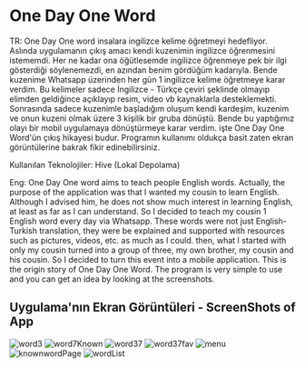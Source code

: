 # One Day One Word

TR: One Day One word insalara ingilizce kelime öğretmeyi hedefliyor. Aslında uygulamanın çıkış amacı kendi kuzenimin ingilizce öğrenmesini istememdi. Her ne kadar ona öğütlesemde ingilizce öğrenmeye pek bir ilgi gösterdiği söylenemezdi, en azından benim gördüğüm kadarıyla. Bende kuzenime Whatsapp üzerinden her gün 1 ingilizce kelime öğretmeye karar verdim. Bu kelimeler sadece İngilizce - Türkçe çeviri şeklinde olmayıp elimden geldiğince açıklayıp resim, video vb kaynaklarla desteklemekti. Sonrasında sadece kuzenimle başladığım oluşum kendi kardeşim, kuzenim ve onun kuzeni olmak üzere 3 kişilik bir gruba dönüştü. Bende bu yaptığımız olayı bir mobil uygulamaya dönüştürmeye karar verdim. işte One Day One Word'ün çıkış hikayesi budur. Programın kullanımı oldukça basit zaten ekran görüntülerine bakrak fikir edinebilirsiniz.

Kullanılan Teknolojiler:
Hive (Lokal Depolama)

Eng: One Day One word aims to teach people English words. Actually, the purpose of the application was that I wanted my cousin to learn English. Although I advised him, he does not show much interest in learning English, at least as far as I can understand. So I decided to teach my cousin 1 English word every day via Whatsapp. These words were not just English-Turkish translation, they were be explained and supported with resources such as pictures, videos, etc. as much as I could. then, what I started with only my cousin turned into a group of three, my own brother, my cousin and his cousin. So I decided to turn this event into a mobile application. This is the origin story of One Day One Word. The program is very simple to use and you can get an idea by looking at the screenshots.


## Uygulama'nın Ekran Görüntüleri - ScreenShots of App

![word3](https://github.com/doclock4715/one_day_one_word/blob/master/assets/images/word3.jpg)
![word7Known](https://github.com/doclock4715/one_day_one_word/blob/master/assets/images/word7Known.jpg)
![word37](https://github.com/doclock4715/one_day_one_word/blob/master/assets/images/word37.jpg)
![word37fav](https://github.com/doclock4715/one_day_one_word/blob/master/assets/images/word37fav.jpg)
![menu](https://github.com/doclock4715/one_day_one_word/blob/master/assets/images/menu.jpg)
![knownwordPage](https://github.com/doclock4715/one_day_one_word/blob/master/assets/images/knownWordsPage.jpg)
![wordList](https://github.com/doclock4715/one_day_one_word/blob/master/assets/images/wordList.jpg)
